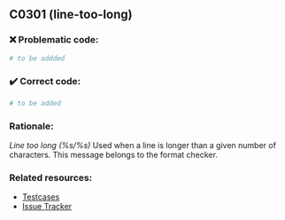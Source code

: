 ## C0301 (line-too-long)

### :x: Problematic code:

```python
# to be addded
```

### :heavy_check_mark: Correct code:

```python
# to be added
```

### Rationale:

 *Line too long (%s/%s)*
  Used when a line is longer than a given number of characters. This message
  belongs to the format checker.



### Related resources:

- [Testcases](#)
- [Issue Tracker](https://github.com/PyCQA/pylint/issues?q=is%3Aissue+%22line-too-long%22+OR+%22C0301%22)
